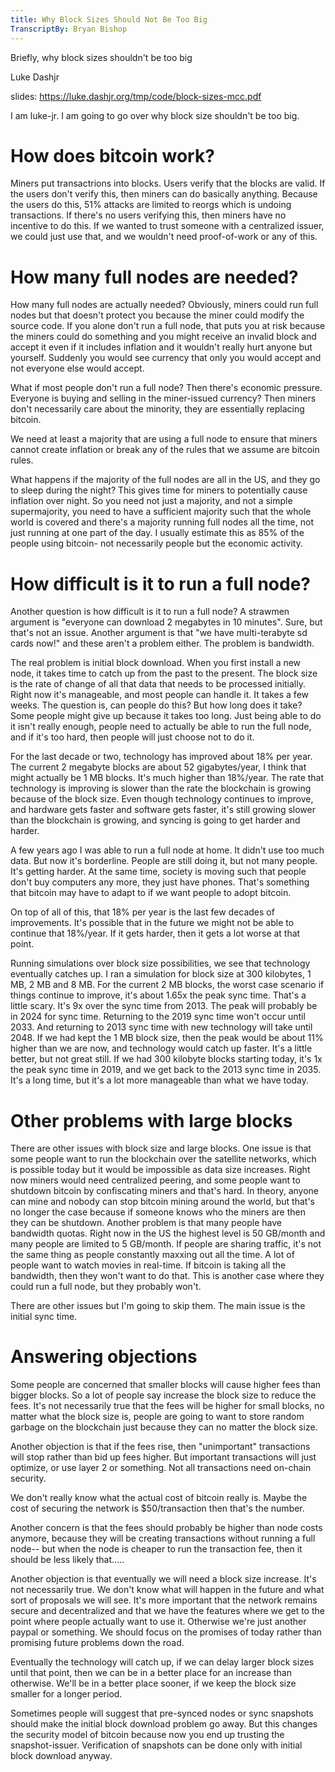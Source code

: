 ```yaml
---
title: Why Block Sizes Should Not Be Too Big
TranscriptBy: Bryan Bishop
---
```


Briefly, why block sizes shouldn't be too big

Luke Dashjr

slides: <https://luke.dashjr.org/tmp/code/block-sizes-mcc.pdf>

I am luke-jr. I am going to go over why block size shouldn't be too big.

# How does bitcoin work?

Miners put transactrions into blocks. Users verify that the blocks are valid. If the users don't verify this, then miners can do basically anything. Because the users do this, 51% attacks are limited to reorgs which is undoing transactions. If there's no users verifying this, then miners have no incentive to do this. If we wanted to trust someone with a centralized issuer, we could just use that, and we wouldn't need proof-of-work or any of this.

# How many full nodes are needed?

How many full nodes are actually needed? Obviously, miners could run full nodes but that doesn't protect you because the miner could modify the source code. If you alone don't run a full node, that puts you at risk because the miners could do something and you might receive an invalid block and accept it even if it includes inflation and it wouldn't really hurt anyone but yourself. Suddenly you would see currency that only you would accept and not everyone else would accept.

What if most people don't run a full node? Then there's economic pressure. Everyone is buying and selling in the miner-issued currency? Then miners don't necessarily care about the minority, they are essentially replacing bitcoin.

We need at least a majority that are using a full node to ensure that miners cannot create inflation or break any of the rules that we assume are bitcoin rules.

What happens if the majority of the full nodes are all in the US, and they go to sleep during the night? This gives time for miners to potentially cause inflation over night. So you need not just a majority, and not a simple supermajority, you need to have a sufficient majority such that the whole world is covered and there's a majority running full nodes all the time, not just running at one part of the day. I usually estimate this as 85% of the people using bitcoin- not necessarily people but the economic activity.

# How difficult is it to run a full node?

Another question is how difficult is it to run a full node? A strawmen argument is "everyone can download 2 megabytes in 10 minutes". Sure, but that's not an issue. Another argument is that "we have multi-terabyte sd cards now!" and these aren't a problem either. The problem is bandwidth.

The real problem is initial block download. When you first install a new node, it takes time to catch up from the past to the present. The block size is the rate of change of all that data that needs to be processed initially. Right now it's manageable, and most people can handle it. It takes a few weeks. The question is, can people do this? But how long does it take? Some people might give up because it takes too long. Just being able to do it isn't really enough, people need to actually be able to run the full node, and if it's too hard, then people will just choose not to do it.

For the last decade or two, technology has improved about 18% per year. The current 2 megabyte blocks are about 52 gigabytes/year, I think that might actually be 1 MB blocks. It's much higher than 18%/year. The rate that technology is improving is slower than the rate the blockchain is growing because of the block size. Even though technology continues to improve, and hardware gets faster and software gets faster, it's still growing slower than the blockchain is growing, and syncing is going to get harder and harder.

A few years ago I was able to run a full node at home. It didn't use too much data. But now it's borderline. People are still doing it, but not many people. It's getting harder. At the same time, society is moving such that people don't buy computers any more, they just have phones. That's something that bitcoin may have to adapt to if we want people to adopt bitcoin.

On top of all of this, that 18% per year is the last few decades of improvements. It's possible that in the future we might not be able to continue that 18%/year. If it gets harder, then it gets a lot worse at that point.

Running simulations over block size possibilities, we see that technology eventually catches up. I ran a simulation for block size at 300 kilobytes, 1 MB, 2 MB and 8 MB. For the current 2 MB blocks, the worst case scenario if things continue to improve, it's about 1.65x the peak sync time. That's a little scary. It's 9x over the sync time from 2013. The peak will probably be in 2024 for sync time. Returning to the 2019 sync time won't occur until 2033. And returning to 2013 sync time with new technology will take until 2048. If we had kept the 1 MB block size, then the peak would be about 11% higher than we are now, and technology would catch up faster. It's a little better, but not great still. If we had 300 kilobyte blocks starting today, it's 1x the peak sync time in 2019, and we get back to the 2013 sync time in 2035. It's a long time, but it's a lot more manageable than what we have today.

# Other problems with large blocks

There are other issues with block size and large blocks. One issue is that some people want to run the blockchain over the satellite networks, which is possible today but it would be impossible as data size increases. Right now miners would need centralized peering, and some people want to shutdown bitcoin by confiscating miners and that's hard. In theory, anyone can mine and nobody can stop bitcoin mining around the world, but that's no longer the case because if someone knows who the miners are then they can be shutdown. Another problem is that many people have bandwidth quotas. Right now in the US the highest level is 50 GB/month and many people are limited to 5 GB/month. If people are sharing traffic, it's not the same thing as people constantly maxxing out all the time. A lot of people want to watch movies in real-time. If bitcoin is taking all the bandwidth, then they won't want to do that. This is another case where they could run a full node, but they probably won't.

There are other issues but I'm going to skip them. The main issue is the initial sync time.

# Answering objections

Some people are concerned that smaller blocks will cause higher fees than bigger blocks. So a lot of people say increase the block size to reduce the fees. It's not necessarily true that the fees will be higher for small blocks, no matter what the block size is, people are going to want to store random garbage on the blockchain just because they can no matter the block size.

Another objection is that if the fees rise, then "unimportant" transactions will stop rather than bid up fees higher. But important transactions will just optimize, or use layer 2 or something. Not all transactions need on-chain security.

We don't really know what the actual cost of bitcoin really is. Maybe the cost of securing the network is $50/transaction then that's the number.

Another concern is that the fees should probably be higher than node costs anymore, because they will be creating transactions without running a full node-- but when the node is cheaper to run the transaction fee, then it should be less likely that.....

Another objection is that eventually we will need a block size increase. It's not necessarily true. We don't know what will happen in the future and what sort of proposals we will see. It's more important that the network remains secure and decentralized and that we have the features where we get to the point where people actually want to use it. Otherwise we're just another paypal or something. We should focus on the promises of today rather than promising future problems down the road.

Eventually the technology will catch up, if we can delay larger block sizes until that point, then we can be in a better place for an increase than otherwise. We'll be in a better place sooner, if we keep the block size smaller for a longer period.

Sometimes people will suggest that pre-synced nodes or sync snapshots should make the initial block download problem go away. But this changes the security model of bitcoin because now you end up trusting the snapshot-issuer. Verification of snapshots can be done only with initial block download anyway.

